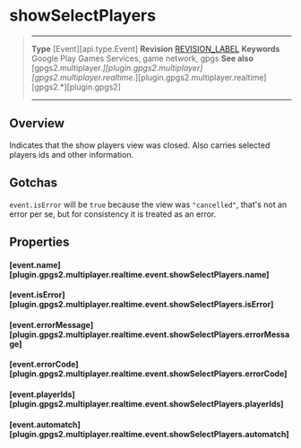 # showSelectPlayers

> --------------------- ------------------------------------------------------------------------------------------
> __Type__              [Event][api.type.Event]
> __Revision__          [REVISION_LABEL](REVISION_URL)
> __Keywords__          Google Play Games Services, game network, gpgs
> __See also__          [gpgs2.multiplayer.*][plugin.gpgs2.multiplayer]
>                       [gpgs2.multiplayer.realtime.*][plugin.gpgs2.multiplayer.realtime]
>                       [gpgs2.*][plugin.gpgs2]
> --------------------- ------------------------------------------------------------------------------------------

## Overview

Indicates that the show players view was closed. Also carries selected players ids and other information.

## Gotchas

`event.isError` will be `true` because the view was `"cancelled"`, that's not an error per se, but for consistency it is treated as an error.

## Properties

#### [event.name][plugin.gpgs2.multiplayer.realtime.event.showSelectPlayers.name]

#### [event.isError][plugin.gpgs2.multiplayer.realtime.event.showSelectPlayers.isError]

#### [event.errorMessage][plugin.gpgs2.multiplayer.realtime.event.showSelectPlayers.errorMessage]

#### [event.errorCode][plugin.gpgs2.multiplayer.realtime.event.showSelectPlayers.errorCode]

#### [event.playerIds][plugin.gpgs2.multiplayer.realtime.event.showSelectPlayers.playerIds]

#### [event.automatch][plugin.gpgs2.multiplayer.realtime.event.showSelectPlayers.automatch]